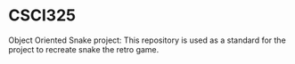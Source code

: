 # CSCI325
Object Oriented Snake project:
This repository is used as a standard for the project to recreate snake the retro game.
